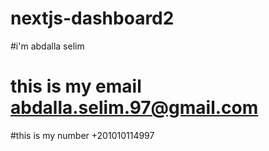 # nextjs-dashboard2
#i'm abdalla selim
# this is my email abdalla.selim.97@gmail.com
#this is my number +201010114997

